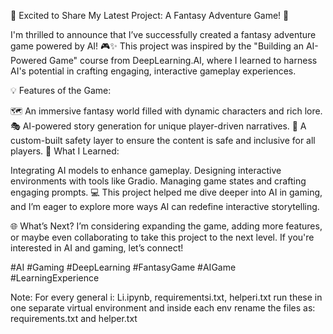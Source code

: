 🌟 Excited to Share My Latest Project: A Fantasy Adventure Game! 🌟

I'm thrilled to announce that I’ve successfully created a fantasy adventure game powered by AI! 🎮✨ This project was inspired by the "Building an AI-Powered Game" course from DeepLearning.AI, where I learned to harness AI's potential in crafting engaging, interactive gameplay experiences.

💡 Features of the Game:

🗺️ An immersive fantasy world filled with dynamic characters and rich lore.
🎭 AI-powered story generation for unique player-driven narratives.
🔮 A custom-built safety layer to ensure the content is safe and inclusive for all players.
🚀 What I Learned:

Integrating AI models to enhance gameplay.
Designing interactive environments with tools like Gradio.
Managing game states and crafting engaging prompts.
💻 This project helped me dive deeper into AI in gaming, and I’m eager to explore more ways AI can redefine interactive storytelling.

🌐 What’s Next?
I’m considering expanding the game, adding more features, or maybe even collaborating to take this project to the next level. If you're interested in AI and gaming, let’s connect!

#AI #Gaming #DeepLearning #FantasyGame #AIGame #LearningExperience

Note: For every general i: Li.ipynb, requirementsi.txt, helperi.txt run these in one separate virtual environment and inside each env rename the files as: requirements.txt and helper.txt
